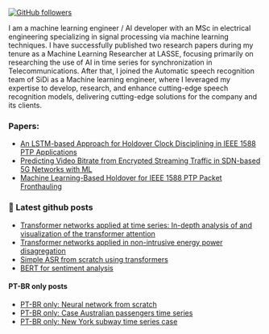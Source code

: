 <!---
Please consider starring the repo if you find this useful in any manner
or use it.
-->

<!---<a href="https://www.rishit.tech"><img src="https://github.com/Rishit-dagli/Rishit-dagli/blob/master/images/header_image.png" width="900"></a>-->
 
[![GitHub followers](https://img.shields.io/github/followers/rodgdutra?label=Follow&style=social)](https://github.com/rodgdutra) 

 I am a machine learning engineer / AI developer with an MSc in electrical engineering specializing in signal processing via machine learning techniques. I have successfully published two research papers during my tenure as a Machine Learning Researcher at LASSE, focusing primarily on researching the use of AI in time series for synchronization in Telecommunications. After that, I joined the Automatic speech recognition team of SiDi as a Machine learning engineer, where I leveraged my expertise to develop, research, and enhance cutting-edge speech recognition models, delivering cutting-edge solutions for the company and its clients.

### Papers:
- [An LSTM-based Approach for Holdover Clock Disciplining in IEEE 1588 PTP Applications](https://ieeexplore.ieee.org/document/9685776)
- [Predicting Video Bitrate from Encrypted Streaming Traffic in SDN-based 5G Networks with ML](https://ieeexplore.ieee.org/document/9647813)
- [Machine Learning-Based Holdover for IEEE 1588 PTP Packet Fronthauling](https://ieeexplore.ieee.org/document/10639118)


### 📕 Latest github posts
<!-- BLOG-POST-LIST:START -->
- [Transformer networks applied at time series: In-depth analysis of and visualization of the transformer attention](https://github.com/rodgdutra/neural_kaggle_store_item)
- [Transformer networks applied in non-intrusive energy power disagregation](https://github.com/rodgdutra/transformer-non-intrusive-power-disaggregation/blob/master/transformer_disaggregation_ex1.ipynb)
- [Simple ASR from scratch using transformers](https://github.com/rodgdutra/ASR_transformer/blob/main/asr_transformer.ipynb)
- [BERT for sentiment analysis](https://github.com/rodgdutra/transformer-sentiment-analysis)

#### PT-BR only posts
- [PT-BR only: Neural network from scratch](https://github.com/rodgdutra/Neural_network)
- [PT-BR only: Case Australian passengers time series](https://github.com/rodgdutra/Case-Australian-passengers-time-series)
- [PT-BR only: New York subway time series case](https://github.com/rodgdutra/case_nyc_subway)
<!-- BLOG-POST-LIST:END -->

<!--- 
### Tech communities

|Organizer|Organizer|Mentor|
|---------|---------|------|
|<a href="https://kotlinmumbai.tech"><img src="https://github.com/Rishit-dagli/Rishit-dagli/blob/master/communities/kotlin_mumbai.png" height="100px"></a>|<a href="https://community.mozilla.org/groups/mozilla-mumbai/"><img src="https://github.com/Rishit-dagli/Rishit-dagli/blob/master/communities/mozilla_mumbai.png" height="100px"></a>|<a href="https://www.meetup.com/tfugmumbai/"><img src="https://github.com/Rishit-dagli/Rishit-dagli/blob/master/communities/tfug_mumbai.png" height="100px"></a>|
-->

<!---
If you like what I do and want me to build more such projects, maybe considering supporting me on PayPal or buying me a coffee :pleading_face:

<a href="http://paypal.me/alpadagli" target="_blank"><img src="https://www.paypalobjects.com/en_US/i/btn/btn_donateCC_LG.gif"></a> &nbsp;&nbsp;
<a href="https://www.buymeacoffee.com/rishitdagli" target="_blank"><img src="https://www.buymeacoffee.com/assets/img/custom_images/orange_img.png" alt="Buy Me A Coffee" style="height: 41px !important;width: 174px !important;box-shadow: 0px 3px 2px 0px rgba(190, 190, 190, 0.5) !important;-webkit-box-shadow: 0px 3px 2px 0px rgba(190, 190, 190, 0.5) !important;" ></a>
-->
